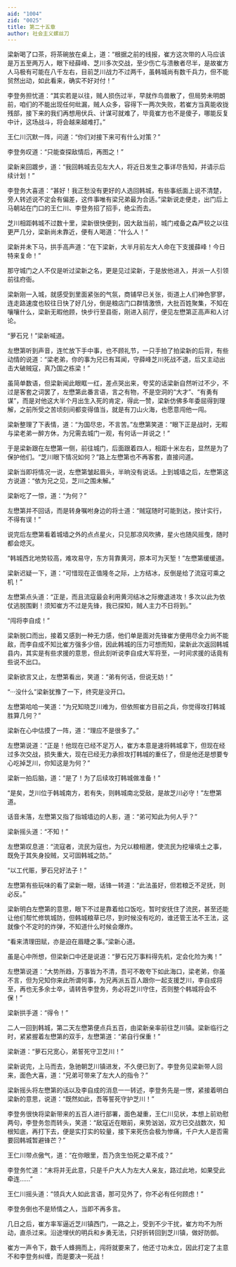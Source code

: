 ```yaml
---
aid: "1004"
zid: "0025"
title: 第二十五章
author: 社会主义螺丝刀
---
```


梁新喝了口茶，将茶碗放在桌上，道：“根据之前的线报，崔方这次带的人马应该是万五至两万人，眼下经薛峰、芝川多次交战，至少伤亡与溃散者尽半，是故崔方人马极有可能在八千左右，目前芝川战力不过两千，虽韩城尚有数千兵力，但不能贸然出动，如此看来，确实不好对付！”

李登务担忧道：“其实若是以往，贼人损伤过半，早就作鸟兽散了，但局势未明朗前，咱们的不能出现任何纰漏，贼人众多，容得下一两次失败，若崔方当真能收拢残部，接下来的我们再想用伏兵、计谋可就难了，毕竟崔方也不是傻子，哪能反复中计，这场战斗，将会越来越难打。”

王仁川沉默一阵，问道：“你们对接下来可有什么对策？”

李登务叹道：“只能查探敌情后，再图之！”

梁新来回踱步，道：“我回韩城去见左大人，将近日发生之事详尽告知，并请示后续计划！”

李登务大喜道：“甚好！我正愁没有更好的人选回韩城，有些事纸面上说不清楚，旁人转述说不定会有偏差，这件事唯有梁兄弟最为合适。”梁新说走便走，出门后上马朝站在门口的王仁川、李登务招了招手，绝尘而去。

芝川相距韩城不过数十里，梁新很快便到，因大敌当前，城门戒备之森严较之以往更严几分，梁新尚未靠近，便有人喝道：“什么人！”

梁新并未下马，拱手高声道：“在下梁新，大半月前左大人命在下支援薛峰！今日特来复命！”

那守城门之人不仅是听过梁新之名，更是见过梁新，于是放他进入，并派一人引领前往府衙。

梁新刚一入城，就感受到里面紧张的气氛，商铺早已关张，街道上人们神色寥寥，连走路速度也较往日快了好几分，倒是粮店门口群情激愤，大批百姓聚集，不知在嚷嚷什么，梁新无暇他顾，快步行至县衙，刚进入前厅，便见左懋第正高声和人讨论。

“萝石兄！”梁新喊道。

左懋第听到声音，连忙放下手中事，也不顾礼节，一只手拍了拍梁新的后背，有些动情的说道：“梁老弟，你的事为兄已有耳闻，守薛峰芝川死战不退，后又主动出击大破贼寇，真乃国之栋梁！”

虽简单数语，但梁新闻此眼眶一红，差点哭出来，夸奖的话梁新自然听过不少，不过是客套之词罢了，左懋第此番言语，言之有物，不是空洞的“大才”、“有勇有谋”，而是对他这大半个月出生入死的肯定，得此一赞，梁新仿佛多年委屈得到理解，之前所受之苦顷刻间都变得值当，就是有刀山火海，也愿意闯他一闯。

梁新整理了下表情，道：“为国尽忠，不言苦。”左懋第笑道：“眼下正是战时，无暇与梁老弟一醉方休，为兄需去城门一观，有何话一并说之！”

于是梁新跟在左懋第一侧，前往城门，后面跟着四人，相距十米左右，显然是为了保护他们。“芝川眼下情况如何？”路上左懋第也不再客套，直接问道。

梁新当即将情况一说，左懋第皱起眉头，半晌没有说话。上到城墙之后，左懋第这方说道：“依为兄之见，芝川之围未解。”

梁新吃了一惊，道：“为何？”

左懋第并不回话，而是转身嘱咐身边的将士道：“贼寇随时可能到达，按计实行，不得有误！”

说完后左懋第看着城墙之外的点点星火，只见那凉风吹拂，星火也随风摇曳，随时都会熄灭。

“韩城西北地势较高，难攻易守，东方背靠黄河，原本可为天堑！”左懋第缓缓道。

梁新迟疑一下，道：“可惜现在正值隆冬之际，上方结冰，反倒是给了流寇可乘之机！”

左懋第点头道：“正是，而且流寇最会利用黄河结冰之际撤退进攻！多次以此为依仗逃脱围剿！须知崔方不过是先锋，我已探知，贼人主力不日将到。”

“闯将李自成！”

梁新脱口而出，接着又感到一种无力感，他们单是面对先锋崔方便用尽全力尚不能敌，而李自成不知比崔方强多少倍，因此韩城的压力可想而知，梁新此次返回韩城县内，其实是有些求援的意思，但此刻听说李自成大军将至，一时间求援的话竟有些说不出口。

梁新欲言又止，左懋第看出，笑道：“弟有何话，但说无妨！”

“···没什么”梁新犹豫了一下，终究是没开口。

左懋第哈哈一笑道：“为兄知晓芝川难为，但依照崔方目前之兵，你觉得攻打韩城胜算几何？”

梁新在心中估摸了一阵，道：“理应不是很多了。”

左懋第说道：“正是！他现在已经不足万人，崔方本意是速将韩城拿下，但现在经过多次交战，损失重大，现在已经无力承担攻打韩城的重任了，但是他还是想要专心吃掉芝川，你知这是为何？”

梁新一拍后脑，道：“是了！为了后续攻打韩城做准备！”

“是矣，芝川位于韩城南方，若有失，则韩城南北受敌，是故芝川必守！”左懋第道。

话音未落，左懋第又指了指城墙边的人影，道：“弟可知此为何人乎？”

梁新摇头道：“不知！”

左懋第叹息道：“流寇者，流民为寇也，为兄以粮相邀，使流民为挖壕填土之事，既免于其失身投贼，又可固韩城之防。”

“以工代赈，萝石兄好法子！”

左懋第有些玩味的看了梁新一眼，话锋一转道：“此法虽好，但若粮乏不足抚，则必反。”

梁新明白左懋第的意思，眼下不过是靠着给口饭吃，暂时安抚住了流民，甚至还能让他们帮忙修筑城防，但韩城粮草已尽，到时候没有吃的，谁还管王法不王法，这就像个不定时的炸弹，不知道什么时候会爆炸。

“看来清理田赋，亦是迫在眉睫之事。”梁新心道。

虽是心中所想，但梁新口中还是说道：“萝石兄万事料得先机，定会化险为夷！”

左懋第说道：“大势所趋，万事皆为不清，吾可不敢夸下如此海口，梁老弟，你虽不言，但为兄知你来此所谓何事，为兄再派五百人跟你一起支援芝川，李自成将至，再也无多余士卒，请转告李登务，务必将芝川守住，否则整个韩城将会不保！”

梁新拱手道：“得令！”

二人一回到韩城，第二天左懋第便点兵五百，由梁新亲率前往芝川镇。梁新临行之时，紧紧握着左懋第的双手，左懋第道：“弟自行保重！”

梁新道：“萝石兄宽心，弟誓死守卫芝川！”

梁新说完，上马而去，急驰朝芝川镇进发，不久便已到了。李登务见梁新带人回来，面色大喜，道：“兄弟可带来了左大人的指令？”

梁新摇头将左懋第的话以及李自成的消息一一转述，李登务先是一愣，紧接着明白梁新的意思，说道：“既然如此，吾等誓死守护芝川！”

李登务很快将梁新带来的五百人进行部署，面色凝重，王仁川见状，本想上前劝慰两句，李登务忽而转头，笑道：“敌寇近在眼前，来势汹汹，双方已交战数次，知根知底，再打下去，便是实打实的较量，接下来死伤会极为惨痛，千户大人是否需要回韩城暂避锋芒？”

王仁川带点傲气，道：“在你眼里，吾乃贪生怕死之辈不成？”

李登务忙道：“末将并无此意，只是千户大人为左大人亲友，路过此地，如果受此牵连……”

王仁川摇头道：“领兵大人如此言语，那可见外了，你不必有任何顾虑！”

李登务倒也不是矫情之人，当即不再多言。

几日之后，崔方率军逼近芝川镇西门，一路之上，受到不少干扰，崔方均不为所动，直杀过来。沿途埋伏的明兵和乡勇无法，只好折转回到芝川镇，做好防御。

崔方一声令下，数千人蜂拥而上，闯将就要来了，他还寸功未立，因此打定了主意不和李登务纠缠，而是要决一死战！
